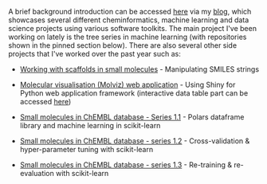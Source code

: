 A brief background introduction can be accessed [here](https://jhylin.github.io/Data_in_life_blog/about.html) via my [blog](https://jhylin.github.io/Data_in_life_blog/), which showcases several different cheminformatics, machine learning and data science projects using various software toolkits. The main project I've been working on lately is the tree series in machine learning (with repositories shown in the pinned section below). There are also several other side projects that I've worked over the past year such as:

* [Working with scaffolds in small molecules](https://jhylin.github.io/Data_in_life_blog/posts/14_Scaffolds_in_small_molecules/chembl_anti-inf_data_prep_current.html) - Manipulating SMILES strings

* [Molecular visualisation (Molviz) web application](https://jhylin.github.io/Data_in_life_blog/posts/15_Molviz/Molviz.html) - Using Shiny for Python web application framework (interactive data table part can be accessed [here](https://jhylin.github.io/Data_in_life_blog/posts/15_Molviz/itables.html))

* [Small molecules in ChEMBL database - Series 1.1](https://jhylin.github.io/Data_in_life_blog/posts/08_ML1-1_Small_molecules_in_ChEMBL_database/ML1-1_chembl_cpds.html) - Polars dataframe library and machine learning in scikit-learn
  
* [Small molecules in ChEMBL database - series 1.2](https://jhylin.github.io/Data_in_life_blog/posts/10_ML1-2_Small_molecules_in_ChEMBL_database/ML1-2_chembl_cpds.html) - Cross-validation & hyper-parameter tuning with scikit-learn

* [Small molecules in ChEMBL database - series 1.3](https://jhylin.github.io/Data_in_life_blog/posts/11_ML1-3_Small_molecules_in_ChEMBL_database/ML1-3_chembl_cpds.html) - Re-training & re-evaluation with scikit-learn
